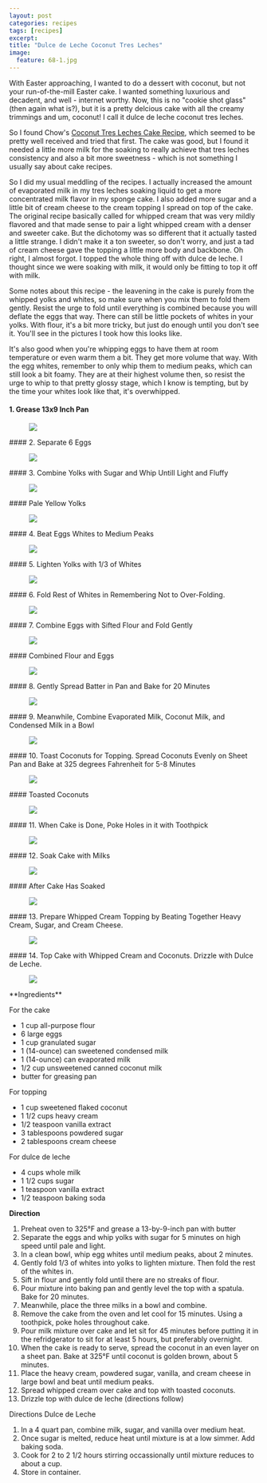 ```yaml
---
layout: post
categories: recipes
tags: [recipes]
excerpt: 
title: "Dulce de Leche Coconut Tres Leches"
image:
  feature: 68-1.jpg
---
```


With Easter approaching, I wanted to do a dessert with coconut, but not your run-of-the-mill Easter cake.  I wanted something luxurious and decadent, and well - internet worthy.  Now, this is no "cookie shot glass" (then again what is?), but it is a pretty delcious cake with all the creamy trimmings and um, coconut!  I call it dulce de leche coconut tres leches.  

So I found Chow's [Coconut Tres Leches Cake Recipe](http://www.chow.com/recipes/10649-coconut-tres-leches-cake), which seemed to be pretty well received and tried that first.  The cake was good, but I found it needed a little more milk for the soaking to really achieve that tres leches consistency and also a bit more sweetness - which is not something I usually say about cake recipes.

So I did my usual meddling of the recipes.  I actually increased the amount of evaporated milk in my tres leches soaking liquid to get a more concentrated milk flavor in my sponge cake.  I also added more sugar and a little bit of cream cheese to the cream topping I spread on top of the cake.  The original recipe basically called for whipped cream that was very mildly flavored and that made sense to pair a light whipped cream with a denser and sweeter cake.  But the dichotomy was so different that it actually tasted a little strange.  I didn't make it a ton sweeter, so don't worry, and just a tad of cream cheese gave the topping a little more body and backbone.  Oh right, I almost forgot.  I topped the whole thing off with dulce de leche.  I thought since we were soaking with milk, it would only be fitting to top it off with milk.

Some notes about this recipe - the leavening in the cake is purely from the whipped yolks and whites, so make sure when you mix them to fold them gently.  Resist the urge to fold until everything is combined because you will deflate the eggs that way.  There can still be little pockets of whites in your yolks.  With flour, it's a bit more tricky, but just do enough until you don't see it.  You'll see in the pictures I took how this looks like.

It's also good when you're whipping eggs to have them at room temperature or even warm them a bit.  They get more volume that way.  With the egg whites, remember to only whip them to medium peaks, which can still look a bit foamy.  They are at their highest volume then, so resist the urge to whip to that pretty glossy stage, which I know is tempting, but by the time your whites look like that, it's overwhipped.

#### 1. Grease 13x9 Inch Pan
<figure> <img src='/images/68-2.jpg'> </figure>
#### 2. Separate 6 Eggs
<figure> <img src='/images/68-3.jpg'> </figure>
#### 3. Combine Yolks with Sugar and Whip Untill Light and Fluffy
<figure> <img src='/images/68-4.jpg'> </figure>
#### Pale Yellow Yolks
<figure> <img src='/images/68-5.jpg'> </figure>
#### 4. Beat Eggs Whites to Medium Peaks
<figure> <img src='/images/68-6.jpg'> </figure>
#### 5. Lighten Yolks with 1/3 of Whites
<figure> <img src='/images/68-7.jpg'> </figure>
#### 6. Fold Rest of Whites in Remembering Not to Over-Folding.
<figure> <img src='/images/68-8.jpg'> </figure>
#### 7. Combine Eggs with Sifted Flour and Fold Gently
<figure> <img src='/images/68-9.jpg'> </figure>
#### Combined Flour and Eggs
<figure> <img src='/images/68-10.jpg'> </figure>
#### 8. Gently Spread Batter in Pan and Bake for 20 Minutes
<figure> <img src='/images/68-11.jpg'> </figure>
#### 9. Meanwhile, Combine Evaporated Milk, Coconut Milk, and Condensed Milk in a Bowl
<figure> <img src='/images/68-12.jpg'> </figure>
#### 10. Toast Coconuts for Topping.  Spread Coconuts Evenly on Sheet Pan and Bake at 325 degrees Fahrenheit for 5-8 Minutes
<figure> <img src='/images/68-15.jpg'> </figure>
#### Toasted Coconuts
<figure> <img src='/images/68-16.jpg'> </figure>
#### 11. When Cake is Done, Poke Holes in it with Toothpick
<figure> <img src='/images/68-13.jpg'> </figure>
#### 12. Soak Cake with Milks
<figure> <img src='/images/68-14.jpg'> </figure>
#### After Cake Has Soaked 
<figure> <img src='/images/68-17.jpg'> </figure>
#### 13. Prepare Whipped Cream Topping by Beating Together Heavy Cream, Sugar, and Cream Cheese.
<figure> <img src='/images/68-18.jpg'> </figure>
#### 14. Top Cake with Whipped Cream and Coconuts.  Drizzle with Dulce de Leche.
<figure> <img src='/images/68-19.jpg'> </figure>
<section class='recipe'>
**Ingredients**

For the cake
- 1 cup all-purpose flour
- 6 large eggs
- 1 cup granulated sugar
- 1 (14-ounce) can sweetened condensed milk
- 1 (14-ounce) can evaporated milk 
- 1/2 cup unsweetened canned coconut milk
- butter for greasing pan

For topping
- 1 cup sweetened flaked coconut
- 1 1/2 cups heavy cream
- 1/2 teaspoon vanilla extract
- 3 tablespoons powdered sugar
- 2 tablespoons cream cheese

For dulce de leche
- 4 cups whole milk
- 1 1/2 cups sugar
- 1 teaspoon vanilla extract
- 1/2 teaspoon baking soda

**Direction**
1. Preheat oven to 325°F and grease a 13-by-9-inch pan with butter
2. Separate the eggs and whip yolks with sugar for 5 minutes on high speed until pale and light.  
3. In a clean bowl, whip egg whites until medium peaks, about 2 minutes.
4. Gently fold 1/3 of whites into yolks to lighten mixture.  Then fold the rest of the whites in.  
5. Sift in flour and gently fold until there are no streaks of flour.
6. Pour mixture into baking pan and gently level the top with a spatula.  Bake for 20 minutes.
7. Meanwhile, place the three milks in a bowl and combine.
8. Remove the cake from the oven and let cool for 15 minutes.  Using a toothpick, poke holes throughout cake.
9. Pour milk mixture over cake and let sit for 45 minutes before putting it in the refridgerator to sit for at least 5 hours, but preferably overnight.  
10. When the cake is ready to serve, spread the coconut in an even layer on a sheet pan. Bake at 325°F until coconut is golden brown, about 5 minutes.  
11. Place the heavy cream, powdered sugar, vanilla, and cream cheese in large bowl and beat until medium peaks. 
12. Spread whipped cream over cake and top with toasted coconuts.
13. Drizzle top with dulce de leche (directions follow)

Directions Dulce de Leche

1. In a 4 quart pan, combine milk, sugar, and vanilla over medium heat.  
2. Once sugar is melted, reduce heat until mixture is at a low simmer. Add baking soda.
3. Cook for 2 to 2 1/2 hours stirring occassionally until mixture reduces to about a cup.
4. Store in container.
</section>